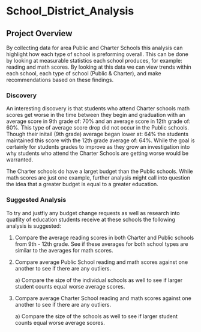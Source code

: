 # School_District_Analysis

## Project Overview

By collecting data for area Public and Charter Schools this analysis can highlight how each type of school is preforming overall. This can be done by looking at measurable statistics each school produces, for example: reading and math scores. By looking at this data we can view trends within each school, each type of school (Public & Charter), and make recommendations based on these findings.

### Discovery

An interesting discovery is that students who attend Charter schools math scores get worse in the time between they begin and graduation with an average score in 9th grade of: 70% and an average score in 12th grade of: 60%. This type of average score drop did not occur in the Public schools. Though their initail (9th grade) average began lower at: 64% the students maintained this score with the 12th grade average of: 64%. While the goal is certainly for students grades to improve as they grow an investigation into why students who attend the Charter Schools are getting worse would be warranted. 

The Charter schools do have a larget budget than the Public schools. While math scores are just one example, further analysis might call into question the idea that a greater budget is equal to a greater education.

### Suggested Analysis

To try and justfiy any budget change requests as well as research into quatlity of education students receive at these schools the following analysis is suggested:
1. Compare the average reading scores in both Charter and Public schools from 9th - 12th grade.
See if these averages for both school types are similar to the averages for math scores. 

2. Compare average Public School reading and math scores against one another to see if there are any outliers.

    a) Compare the size of the individual schools as well to see if larger student counts equal worse average scores.
  
3. Compare average Charter School reading and math scores against one another to see if there are any outliers.

    a) Compare the size of the schools as well to see if larger student counts equal worse average scores.
  
